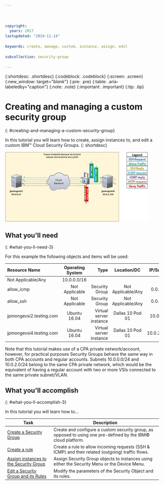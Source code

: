 ```yaml
---



copyright:
  years: 2017
lastupdated: "2019-11-14"

keywords: create, manage, custom, instance, assign, edit

subcollection: security-group

---
```


{:shortdesc: .shortdesc}
{:codeblock: .codeblock}
{:screen: .screen}
{:new_window: target="_blank_"}
{:pre: .pre}
{:table: .aria-labeledby="caption"}
{:note: .note}
{:important: .important}
{:tip: .tip}

# Creating and managing a custom security group
{: #creating-and-managing-a-custom-security-group}

In this tutorial you will learn how to create, assign instances to, and edit a custom IBM™ Cloud Security Groups.
{: shortdesc}

![Custom Security Group](./images/goal.jpg)

## What you'll need
{: #what-you-ll-need-3}

For this example the following objects and items will be used:

| Resource Name  | Operating System | Type | Location/DC | IP/Subnet |
|:------------- |:---------------:| -------------:| :---------------:| ---------------:|
| Not Applicable/Any | 10.0.0.0/16 |
| allow_icmp | Not Applicable  | Security Group | Not Applicable/Any | 0.0.0.0/0 |
| allow_ssh | Not Applicable | Security Group | Not Applicable/Any | 0.0.0.0/0 |
|jpmongevsi2.testing.com | Ubuntu 16.04 | Virtual server instance | Dallas 10 Pod 01 | 10.0.0.21 |
|jpmongevsi4.testing.com | Ubuntu 16.04 | Virtual server instance |	Dallas 10 Pod 01	| 10.0.2.219 |


Note that this tutorial makes use of a CPA private network/account, however, for practical purposes Security Groups behave the same way in both CPA accounts and regular accounts. Subnets 10.0.0.0/24 and 10.0.2.0/24 belong to the same CPA private network, which would be the equivalent of having a regular account with two or more VSIs connected to the same private subnet/VLAN.


## What you'll accomplish
{: #what-you-ll-accomplish-3}

In this tutorial you will learn how to...

Task  | Description
------------- | -------------
[Create a Security Group](/docs/security-groups?topic=security-groups-creating-a-security-group) | Create and configure a custom security group, as opposed to using one pre-defined by the IBM© cloud platform.
[Create a rule](/docs/security-groups?topic=security-groups-creating-a-new-rule) | Create a rule to allow incoming requests (SSH & ICMP) and their related (outgoing) traffic flows.
[Assign instances to the Security Group](/docs/security-groups?topic=security-groups-assigning-instances-to-the-security-group) | Assign Security Group objects to instances using either the Security Menu or the Device Menu.
[Edit a Security Group and its Rules](/docs/security-groups?topic=security-groups-editing-a-security-group) | Modify the parameters of the Security Object and its rules.
